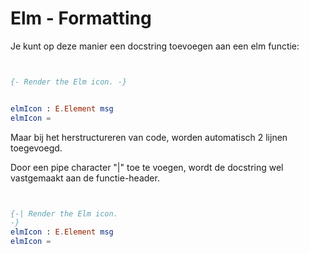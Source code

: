 Elm - Formatting
================

Je kunt op deze manier een docstring toevoegen aan een elm functie:

```elm


{- Render the Elm icon. -}


elmIcon : E.Element msg
elmIcon =

```

Maar bij het herstructureren van code, worden automatisch 2 lijnen toegevoegd.

Door een pipe character "|" toe te voegen, wordt de docstring wel vastgemaakt aan de functie-header.


```elm


{-| Render the Elm icon.
-}
elmIcon : E.Element msg
elmIcon =

```
